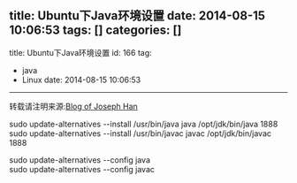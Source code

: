 title: Ubuntu下Java环境设置
date: 2014-08-15 10:06:53
tags: []
categories: []
---
title: Ubuntu下Java环境设置
id: 166
tag:
  - java
  - Linux
date: 2014-08-15 10:06:53

---

转载请注明来源:[Blog of Joseph Han](http://blog.joseph-han.net/ "Blog of Joseph Han")

sudo update-alternatives --install /usr/bin/java java /opt/jdk/bin/java 1888  
sudo update-alternatives --install /usr/bin/javac javac /opt/jdk/bin/javac 1888  

sudo update-alternatives --config java  
sudo update-alternatives --config javac  
